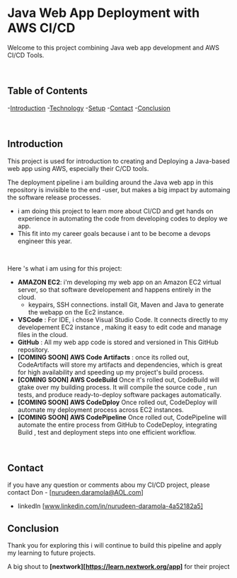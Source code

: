 # Java Web App Deployment with AWS CI/CD

Welcome to this project combining Java web app development and AWS CI/CD Tools.

<br>

## Table of Contents
-[Introduction](#Introduction)
-[Technology](#technology)
-[Setup](#setup)
-[Contact](#contact)
-[Conclusion](#conclusion)

<br>

## Introduction
This project is used for introduction to creating and Deploying a Java-based web app using AWS, especially their C/CD tools.

The deployment pipeline i am building around the Java web app in this repository is invisible to the end -user, but makes a big impact by automaing the software release processes.

- i am doing this project to learn more about CI/CD and get hands on experience in automating the code from developing codes to deploy we app. 
- This fit into my career goals because i ant to be become a devops engineer this year.

<br>

Here 's what i am using for this project:

- **AMAZON EC2**: i'm developing my web app on an Amazon EC2 virtual server, so that software developement and happens entirely in the cloud.
    - keypairs, SSH connections. install Git, Maven and Java to generate the webapp on the Ec2 instance.
- **VSCode** : For IDE, i chose Visual Studio Code. It connects directly to my developement EC2  instance , making it easy to edit  code and manage files in the cloud.
- **GitHub** : All my web app code is stored and versioned in This GitHub repository.
- **[COMING SOON] AWS Code Artifacts** : once its rolled out, CodeArtifacts will store my artifacts and dependencies, which is great for high availability and speeding up my project's build process.
- **[COMING SOON] AWS CodeBuild** Once it's rolled out, CodeBuild will gtake over my building process. It will compile the source code , run tests, and produce ready-to-deploy software packages automatically.
- **[COMING SOON] AWS CodeDploy** Once rolled out, CodeDeploy will automate my deployment process across EC2 instances.
- **[COMING SOON] AWS CodePipeline** Once rolled out, CodePipeline will automate the entire process from GitHub to CodeDeploy, integrating Build , test and deployment
steps into one efficient workflow.

<br>

## Contact
if you have any question or comments abou my CI/CD project, please contact Don - [nurudeen.daramola@AOL.com]

- linkedIn [www.linkedin.com/in/nurudeen-daramola-4a52182a5]

## Conclusion
Thank you for exploring this i will continue to build this pipeline and apply my learning to future projects.

A big shout to **[nextwork][https://learn.nextwork.org/app]** for their project
